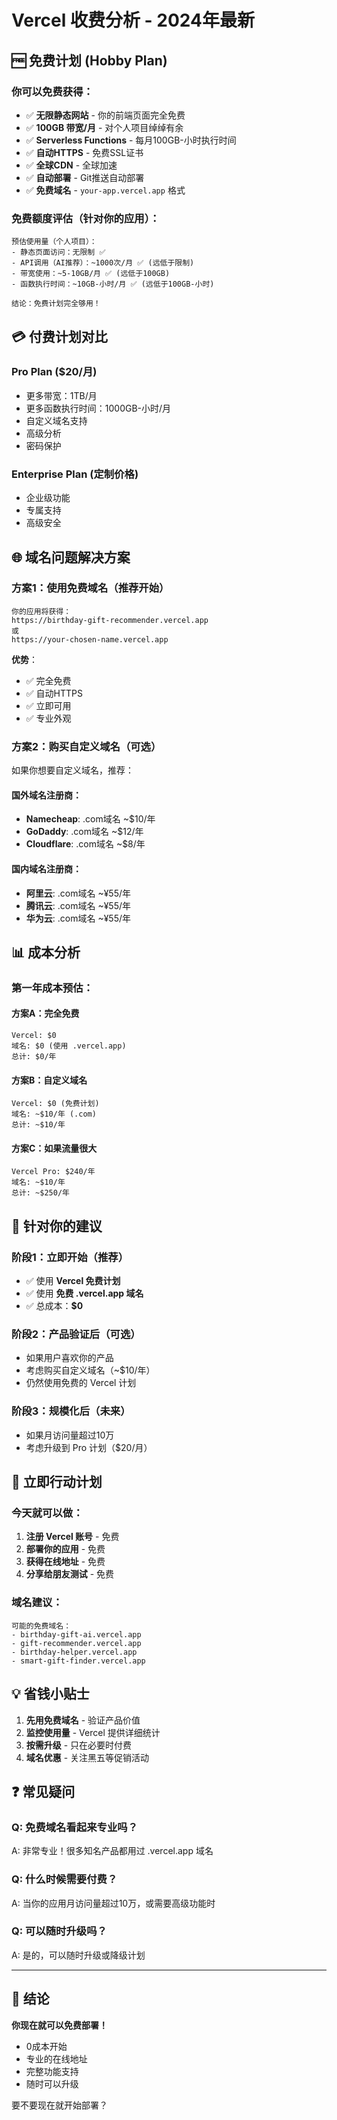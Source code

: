 # Vercel 收费分析 - 2024年最新

## 🆓 免费计划 (Hobby Plan)

### 你可以免费获得：
- ✅ **无限静态网站** - 你的前端页面完全免费
- ✅ **100GB 带宽/月** - 对个人项目绰绰有余
- ✅ **Serverless Functions** - 每月100GB-小时执行时间
- ✅ **自动HTTPS** - 免费SSL证书
- ✅ **全球CDN** - 全球加速
- ✅ **自动部署** - Git推送自动部署
- ✅ **免费域名** - `your-app.vercel.app` 格式

### 免费额度评估（针对你的应用）：
```
预估使用量（个人项目）：
- 静态页面访问：无限制 ✅
- API调用（AI推荐）：~1000次/月 ✅ (远低于限制)
- 带宽使用：~5-10GB/月 ✅ (远低于100GB)
- 函数执行时间：~10GB-小时/月 ✅ (远低于100GB-小时)

结论：免费计划完全够用！
```

## 💳 付费计划对比

### Pro Plan ($20/月)
- 更多带宽：1TB/月
- 更多函数执行时间：1000GB-小时/月
- 自定义域名支持
- 高级分析
- 密码保护

### Enterprise Plan (定制价格)
- 企业级功能
- 专属支持
- 高级安全

## 🌐 域名问题解决方案

### 方案1：使用免费域名（推荐开始）
```
你的应用将获得：
https://birthday-gift-recommender.vercel.app
或
https://your-chosen-name.vercel.app
```

**优势**：
- ✅ 完全免费
- ✅ 自动HTTPS
- ✅ 立即可用
- ✅ 专业外观

### 方案2：购买自定义域名（可选）
如果你想要自定义域名，推荐：

#### 国外域名注册商：
- **Namecheap**: .com域名 ~$10/年
- **GoDaddy**: .com域名 ~$12/年
- **Cloudflare**: .com域名 ~$8/年

#### 国内域名注册商：
- **阿里云**: .com域名 ~¥55/年
- **腾讯云**: .com域名 ~¥55/年
- **华为云**: .com域名 ~¥55/年

## 📊 成本分析

### 第一年成本预估：

#### 方案A：完全免费
```
Vercel: $0
域名: $0 (使用 .vercel.app)
总计: $0/年
```

#### 方案B：自定义域名
```
Vercel: $0 (免费计划)
域名: ~$10/年 (.com)
总计: ~$10/年
```

#### 方案C：如果流量很大
```
Vercel Pro: $240/年
域名: ~$10/年
总计: ~$250/年
```

## 🎯 针对你的建议

### 阶段1：立即开始（推荐）
- ✅ 使用 **Vercel 免费计划**
- ✅ 使用 **免费 .vercel.app 域名**
- ✅ 总成本：**$0**

### 阶段2：产品验证后（可选）
- 如果用户喜欢你的产品
- 考虑购买自定义域名（~$10/年）
- 仍然使用免费的 Vercel 计划

### 阶段3：规模化后（未来）
- 如果月访问量超过10万
- 考虑升级到 Pro 计划（$20/月）

## 🚀 立即行动计划

### 今天就可以做：
1. **注册 Vercel 账号** - 免费
2. **部署你的应用** - 免费
3. **获得在线地址** - 免费
4. **分享给朋友测试** - 免费

### 域名建议：
```
可能的免费域名：
- birthday-gift-ai.vercel.app
- gift-recommender.vercel.app
- birthday-helper.vercel.app
- smart-gift-finder.vercel.app
```

## 💡 省钱小贴士

1. **先用免费域名** - 验证产品价值
2. **监控使用量** - Vercel 提供详细统计
3. **按需升级** - 只在必要时付费
4. **域名优惠** - 关注黑五等促销活动

## ❓ 常见疑问

### Q: 免费域名看起来专业吗？
A: 非常专业！很多知名产品都用过 .vercel.app 域名

### Q: 什么时候需要付费？
A: 当你的应用月访问量超过10万，或需要高级功能时

### Q: 可以随时升级吗？
A: 是的，可以随时升级或降级计划

---

## 🎉 结论

**你现在就可以免费部署！**
- 0成本开始
- 专业的在线地址
- 完整功能支持
- 随时可以升级

要不要现在就开始部署？